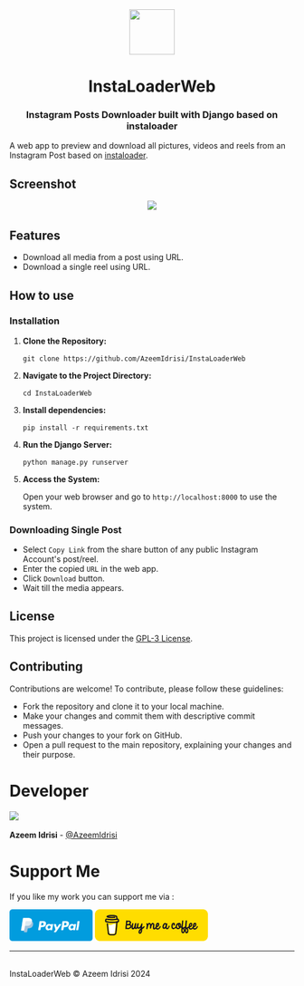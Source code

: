 
<div align="center">
    <img           src="https://cdn-icons-png.flaticon.com/512/717/717392.png"
 width="80" height="80" style="display: block; margin: 0 auto"/>
    <h1>InstaLoaderWeb</h1>
    <h3>Instagram Posts Downloader built with Django based on instaloader</h3>
</div>

A web app to preview and download all pictures, videos and reels from an Instagram Post based on [instaloader](https://github.com/instaloader/instaloader).

## Screenshot
<div align="center">

<img src=https://github.com/AzeemIdrisi/InstaLoaderWeb/assets/112647789/2cf70485-c61e-4668-90f8-515fa124c769 />


</div>

## Features
* Download all media from a post using URL.
* Download a single reel using URL.

## How to use

### Installation

1. **Clone the Repository:**

   ```
   git clone https://github.com/AzeemIdrisi/InstaLoaderWeb
   ```

2. **Navigate to the Project Directory:**

   ```
   cd InstaLoaderWeb
   ```


4. **Install dependencies:**

   ```
   pip install -r requirements.txt
   ```
4. **Run the Django Server:**

   ```
   python manage.py runserver
   ```

5. **Access the System:**

   Open your web browser and go to `http://localhost:8000` to use the system.

### Downloading Single Post
* Select `Copy Link` from the share button of any public Instagram Account's post/reel.
* Enter the copied `URL` in the web app.
* Click `Download` button.
* Wait till the media appears.


## License

This project is licensed under the [GPL-3 License](LICENSE).

## Contributing

Contributions are welcome! To contribute, please follow these guidelines:

- Fork the repository and clone it to your local machine.
- Make your changes and commit them with descriptive commit messages.
- Push your changes to your fork on GitHub.
- Open a pull request to the main repository, explaining your changes and their purpose.

# Developer

<a href="https://github.com/azeemidrisi/">
<!--   <img src="https://contrib.rocks/image?repo=azeemidrisi/phonesploit-pro" /> -->
 <img width="150px" src=https://github.com/AzeemIdrisi/PhoneSploit-Pro/assets/112647789/a5fa646c-93a2-460f-bcb7-528fedb147e9 />

</a>

**Azeem Idrisi** - [@AzeemIdrisi](https://github.com/azeemidrisi/)


# Support Me
If you like my work you can support me via :

<a href="https://paypal.me/AzeemIdrisi" target="_blank"> <kbd> <img
        src="https://github.com/AzeemIdrisi/AzeemIdrisi/blob/main/docs/paypal-button-blue.png" alt="PayPal"
        width="147"></a> <a href="https://www.buymeacoffee.com/AzeemIdrisi" target="_blank"> <kbd> <img src="https://github.com/AzeemIdrisi/AzeemIdrisi/blob/main/docs/default-yellow.png" alt="Buy Me A Coffee" width="200"></a>

<hr/>
<br/>
InstaLoaderWeb &copy Azeem Idrisi 2024
